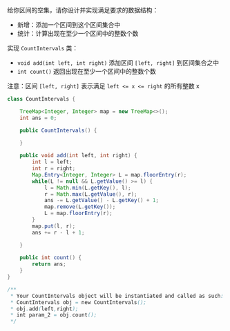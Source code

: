 给你区间的空集，请你设计并实现满足要求的数据结构：
- 新增：添加一个区间到这个区间集合中
- 统计：计算出现在至少一个区间中的整数个数

实现 `CountIntervals` 类：
- `void add(int left, int right)` 添加区间 `[left, right]` 到区间集合之中
- `int count()` 返回出现在至少一个区间中的整数个数

注意：区间 `[left, right]` 表示满足 `left <= x <= right` 的所有整数 x

```java
class CountIntervals {

    TreeMap<Integer, Integer> map = new TreeMap<>();
    int ans = 0;

    public CountIntervals() {

    }
    
    public void add(int left, int right) {
        int l = left;
        int r = right;
        Map.Entry<Integer, Integer> L = map.floorEntry(r);
        while(L != null && L.getValue() >= l) {
            l = Math.min(L.getKey(), l);
            r = Math.max(L.getValue(), r);
            ans -= L.getValue() - L.getKey() + 1;
            map.remove(L.getKey());
            L = map.floorEntry(r);
        }
        map.put(l, r);
        ans += r - l + 1;

    }
    
    public int count() {
        return ans;
    }
}

/**
 * Your CountIntervals object will be instantiated and called as such:
 * CountIntervals obj = new CountIntervals();
 * obj.add(left,right);
 * int param_2 = obj.count();
 */
 
 ```
